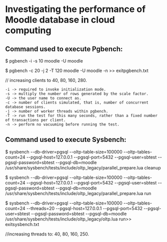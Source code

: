 # Investigating the performance of Moodle database in cloud computing

## Command used to execute Pgbench:

$ pgbench -i -s 10 moodle -U moodle

$ pgbench -c 20 -j 2 -T 120 moodle -U moodle -n >> exitpgbench.txt

// increasing clients to 40, 80, 160, 280.

    -i -> required to invoke initialization mode.
    -s -> multiply the number of rows generated by the scale factor.
    -U -> the user name to connect as.
    -c -> number of clients simulated, that is, number of concurrent database sessions. 
    -j -> number of worker threads within pgbench.
    -T -> run the test for this many seconds, rather than a fixed number of transactions per client.
    -n -> perform no vacuuming before running the test.

## Command used to execute Sysbench:

$ sysbench --db-driver=pgsql --oltp-table-size=100000 --oltp-tables-count=24 --pgsql-host=127.0.0.1 --pgsql-port=5432 --pgsql-user=sbtest --pgsql-password=sbtest --pgsql-db=moodle /usr/share/sysbench/tests/include/oltp_legacy/parallel_prepare.lua cleanup

$ sysbench --db-driver=pgsql --oltp-table-size=100000 --oltp-tables-count=24 --pgsql-host=127.0.0.1 --pgsql-port=5432 --pgsql-user=sbtest --pgsql-password=sbtest --pgsql-db=moodle /usr/share/sysbench/tests/include/oltp_legacy/parallel_prepare.lua run

$ sysbench --db-driver=pgsql --oltp-table-size=100000 --oltp-tables-count=24 --threads=20 --pgsql-host=127.0.0.1 --pgsql-port=5432 --pgsql-user=sbtest --pgsql-password=sbtest --pgsql-db=moodle /usr/share/sysbench/tests/include/oltp_legacy/oltp.lua run>> exitsysbench.txt 

//increasing threads to: 40, 80, 160, 250.

